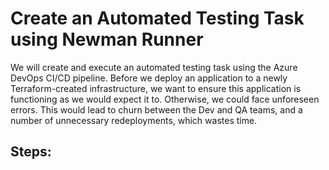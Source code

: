 # Create an Automated Testing Task using Newman Runner
We will create and execute an automated testing task using the Azure DevOps CI/CD pipeline. Before we deploy an application to a newly Terraform-created infrastructure, we want to ensure this application is functioning as we would expect it to. Otherwise, we could face unforeseen errors. This would lead to churn between the Dev and QA teams, and a number of unnecessary redeployments, which wastes time.

## Steps:
